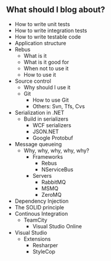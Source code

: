What should I blog about?
-------------------------

* How to write unit tests
* How to write integration tests
* How to write testable code
* Application structure
* Rebus
  * What is it
  * What is it good for
  * When not to use it
  * How to use it
* Source control
	* Why should I use it
  * Git
	* How to use Git
	* Others: Svn, Tfs, Cvs
* Serialization in .NET
  * Build in serializers
	* WCF serializers
	* JSON.NET
	* Google Protobuf
* Message queueing
  * Why, why, why, why, why?
	* Frameworks
	  * Rebus
	  * NServiceBus
	* Servers
	  * RabbitMQ
	  * MSMQ
	  * ZeroMQ
* Dependency Injection
* The SOLID principle
* Continous Integration
  * TeamCity
	* Visual Studio Online
* Visual Studio
  * Extensions
    * Resharper
    * StyleCop
